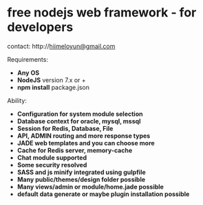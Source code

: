 # free nodejs web framework - for developers
contact: http://hiimeloyun@gmail.com

Requirements: 
- **Any OS**
- **NodeJS** version 7.x or +
- **npm install** package.json

Ability: 
- **Configuration for system module selection**
- **Database context for oracle, mysql, mssql**
- **Session for Redis, Database, File**
- **API, ADMIN routing and more response types**
- **JADE web templates and you can choose more**
- **Cache for Redis server, memory-cache**
- **Chat module supported**
- **Some security resolved**
- **SASS and js minify integrated using gulpfile**
- **Many public/themes/design folder possible**
- **Many views/admin or module/home.jade possible**
- **default data generate or maybe plugin installation possible**
